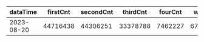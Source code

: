 |dataTime|firstCnt|secondCnt|thirdCnt|fourCnt|winCnt|vrate|wrate|
|-|-|-|-|-|-|-|-|
|2023-08-20|44716438|44306251|33378788|7462227|6711548|0%|0%|